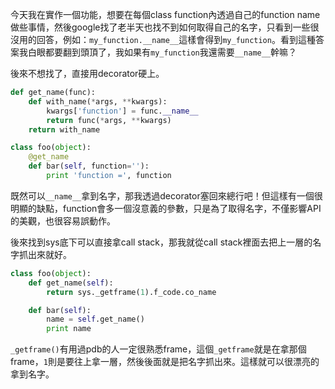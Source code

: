 今天我在實作一個功能，想要在每個class function內透過自己的function name做些事情，然後google找了老半天也找不到如何取得自己的名字，只看到一些很沒用的回答，例如：`my_function.__name__`這樣會得到`my_function`。看到這種答案我白眼都要翻到頭頂了，我如果有`my_function`我還需要`__name__`幹嘛？

後來不想找了，直接用decorator硬上。

```py
def get_name(func): 
    def with_name(*args, **kwargs): 
        kwargs['function'] = func.__name__
        return func(*args, **kwargs) 
    return with_name

class foo(object):
    @get_name
    def bar(self, function=''):
        print 'function =', function

```

既然可以`__name__`拿到名字，那我透過decorator塞回來總行吧！但這樣有一個很明顯的缺點，function會多一個沒意義的參數，只是為了取得名字，不僅影響API的美觀，也很容易誤動作。

後來找到sys底下可以直接拿call stack，那我就從call stack裡面去把上一層的名字抓出來就好。

```py
class foo(object):
    def get_name(self):
        return sys._getframe(1).f_code.co_name

    def bar(self):
        name = self.get_name()
        print name

```

`_getframe()`有用過pdb的人一定很熟悉frame，這個`_getframe`就是在拿那個frame，`1`則是要往上拿一層，然後後面就是把名字抓出來。這樣就可以很漂亮的拿到名字。






